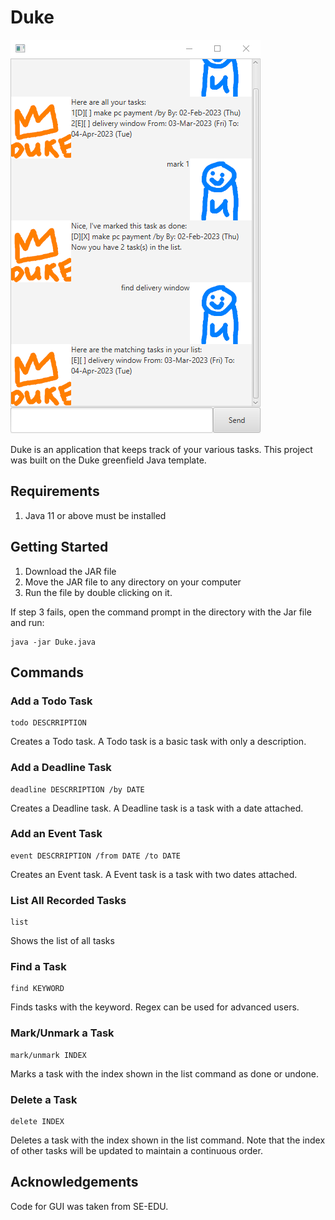 # Duke
![Image of Duke](Ui.png)

Duke is an application that keeps track of your various tasks. This project was built on the Duke greenfield Java template.

## Requirements
1. Java 11 or above must be installed

## Getting Started
1.	Download the JAR file
2.	Move the JAR file to any directory on your computer
3.	Run the file by double clicking on it.

If step 3 fails, open the command prompt in the directory with the Jar file and run:
```
java -jar Duke.java
```
## Commands

### Add a Todo Task
```
todo DESCRRIPTION
```
Creates a Todo task. A Todo task is a basic task with only a description.

### Add a Deadline Task
```
deadline DESCRRIPTION /by DATE
```
Creates a Deadline task. A Deadline task is a task with a date attached.

### Add an Event Task
```
event DESCRRIPTION /from DATE /to DATE
```
Creates an Event task. A Event task is a task with two dates attached.

### List All Recorded Tasks
```
list
```
Shows the list of all tasks

### Find a Task
```
find KEYWORD
```
Finds tasks with the keyword. Regex can be used for advanced users.

### Mark/Unmark a Task
```
mark/unmark INDEX
```
Marks a task with the index shown in the list command as done or undone.

### Delete a Task
```
delete INDEX
```
Deletes a task with the index shown in the list command. Note that the index of other tasks will be updated to maintain a continuous order.

## Acknowledgements
Code for GUI was taken from SE-EDU.
